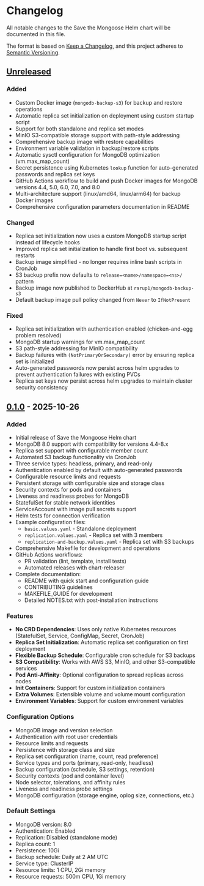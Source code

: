 # Changelog

All notable changes to the Save the Mongoose Helm chart will be documented in this file.

The format is based on [Keep a Changelog](https://keepachangelog.com/en/1.0.0/),
and this project adheres to [Semantic Versioning](https://semver.org/spec/v2.0.0.html).

## [Unreleased]

### Added
- Custom Docker image (`mongodb-backup-s3`) for backup and restore operations
- Automatic replica set initialization on deployment using custom startup script
- Support for both standalone and replica set modes
- MinIO S3-compatible storage support with path-style addressing
- Comprehensive backup image with restore capabilities
- Environment variable validation in backup/restore scripts
- Automatic sysctl configuration for MongoDB optimization (vm.max_map_count)
- Secret persistence using Kubernetes `lookup` function for auto-generated passwords and replica set keys
- GitHub Actions workflow to build and push Docker images for MongoDB versions 4.4, 5.0, 6.0, 7.0, and 8.0
- Multi-architecture support (linux/amd64, linux/arm64) for backup Docker images
- Comprehensive configuration parameters documentation in README

### Changed
- Replica set initialization now uses a custom MongoDB startup script instead of lifecycle hooks
- Improved replica set initialization to handle first boot vs. subsequent restarts
- Backup image simplified - no longer requires inline bash scripts in CronJob
- S3 backup prefix now defaults to `release=<name>/namespace=<ns>/` pattern
- Backup image now published to DockerHub at `rarup1/mongodb-backup-s3`
- Default backup image pull policy changed from `Never` to `IfNotPresent`

### Fixed
- Replica set initialization with authentication enabled (chicken-and-egg problem resolved)
- MongoDB startup warnings for vm.max_map_count
- S3 path-style addressing for MinIO compatibility
- Backup failures with `(NotPrimaryOrSecondary)` error by ensuring replica set is initialized
- Auto-generated passwords now persist across helm upgrades to prevent authentication failures with existing PVCs
- Replica set keys now persist across helm upgrades to maintain cluster security consistency

## [0.1.0] - 2025-10-26

### Added
- Initial release of Save the Mongoose Helm chart
- MongoDB 8.0 support with compatibility for versions 4.4-8.x
- Replica set support with configurable member count
- Automated S3 backup functionality via CronJob
- Three service types: headless, primary, and read-only
- Authentication enabled by default with auto-generated passwords
- Configurable resource limits and requests
- Persistent storage with configurable size and storage class
- Security contexts for pods and containers
- Liveness and readiness probes for MongoDB
- StatefulSet for stable network identities
- ServiceAccount with image pull secrets support
- Helm tests for connection verification
- Example configuration files:
  - `basic.values.yaml` - Standalone deployment
  - `replication.values.yaml` - Replica set with 3 members
  - `replication-and-backup.values.yaml` - Replica set with S3 backups
- Comprehensive Makefile for development and operations
- GitHub Actions workflows:
  - PR validation (lint, template, install tests)
  - Automated releases with chart-releaser
- Complete documentation:
  - README with quick start and configuration guide
  - CONTRIBUTING guidelines
  - MAKEFILE_GUIDE for development
  - Detailed NOTES.txt with post-installation instructions

### Features
- **No CRD Dependencies**: Uses only native Kubernetes resources (StatefulSet, Service, ConfigMap, Secret, CronJob)
- **Replica Set Initialization**: Automatic replica set configuration on first deployment
- **Flexible Backup Schedule**: Configurable cron schedule for S3 backups
- **S3 Compatibility**: Works with AWS S3, MinIO, and other S3-compatible services
- **Pod Anti-Affinity**: Optional configuration to spread replicas across nodes
- **Init Containers**: Support for custom initialization containers
- **Extra Volumes**: Extensible volume and volume mount configuration
- **Environment Variables**: Support for custom environment variables

### Configuration Options
- MongoDB image and version selection
- Authentication with root user credentials
- Resource limits and requests
- Persistence with storage class and size
- Replica set configuration (name, count, read preference)
- Service types and ports (primary, read-only, headless)
- Backup configuration (schedule, S3 settings, retention)
- Security contexts (pod and container level)
- Node selector, tolerations, and affinity rules
- Liveness and readiness probe settings
- MongoDB configuration (storage engine, oplog size, connections, etc.)

### Default Settings
- MongoDB version: 8.0
- Authentication: Enabled
- Replication: Disabled (standalone mode)
- Replica count: 1
- Persistence: 10Gi
- Backup schedule: Daily at 2 AM UTC
- Service type: ClusterIP
- Resource limits: 1 CPU, 2Gi memory
- Resource requests: 500m CPU, 1Gi memory

[Unreleased]: https://github.com/yourusername/save-the-mongoose/compare/v0.1.0...HEAD
[0.1.0]: https://github.com/yourusername/save-the-mongoose/releases/tag/v0.1.0
